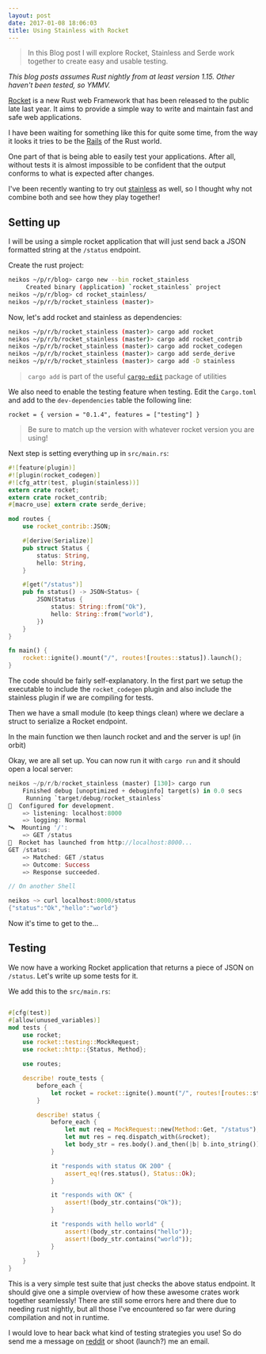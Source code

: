 ```yaml
---
layout: post
date: 2017-01-08 18:06:03
title: Using Stainless with Rocket
---
```


> In this Blog post I will explore Rocket, Stainless and Serde work together to
> create easy and usable testing.

*This blog posts assumes Rust nightly from at least version 1.15. Other haven't
been tested, so YMMV.*

[Rocket](rocket) is a new Rust web Framework that has been released to the
public late last year. It aims to provide a simple way to write and maintain
fast and safe web applications.

I have been waiting for something like this for quite some time, from the way it
looks it tries to be the [Rails](rails) of the Rust world.

One part of that is being able to easily test your applications. After all,
without tests it is almost impossible to be confident that the output conforms
to what is expected after changes.

I've been recently wanting to try out [stainless](stainless) as well, so I
thought why not combine both and see how they play together!

## Setting up

I will be using a simple rocket application that will just send back a JSON
formatted string at the `/status` endpoint.

Create the rust project:

```sh
neikos ~/p/r/blog> cargo new --bin rocket_stainless
     Created binary (application) `rocket_stainless` project
neikos ~/p/r/blog> cd rocket_stainless/
neikos ~/p/r/b/rocket_stainless (master)>
```

Now, let's add rocket and stainless as dependencies:

```sh
neikos ~/p/r/b/rocket_stainless (master)> cargo add rocket
neikos ~/p/r/b/rocket_stainless (master)> cargo add rocket_contrib
neikos ~/p/r/b/rocket_stainless (master)> cargo add rocket_codegen
neikos ~/p/r/b/rocket_stainless (master)> cargo add serde_derive
neikos ~/p/r/b/rocket_stainless (master)> cargo add -D stainless
```
> `cargo add` is part of the useful [`cargo-edit`][ce] package of utilities

We also need to enable the testing feature when testing. Edit the `Cargo.toml`
and add to the `dev-dependencies` table the following line:

```
rocket = { version = "0.1.4", features = ["testing"] }
```

> Be sure to match up the version with whatever rocket version you are using!

Next step is setting everything up in `src/main.rs`:

```rust
#![feature(plugin)]
#![plugin(rocket_codegen)]
#![cfg_attr(test, plugin(stainless))]
extern crate rocket;
extern crate rocket_contrib;
#[macro_use] extern crate serde_derive;

mod routes {
    use rocket_contrib::JSON;

    #[derive(Serialize)]
    pub struct Status {
        status: String,
        hello: String,
    }

    #[get("/status")]
    pub fn status() -> JSON<Status> {
        JSON(Status {
            status: String::from("Ok"),
            hello: String::from("world"),
        })
    }
}

fn main() {
    rocket::ignite().mount("/", routes![routes::status]).launch();
}
```

The code should be fairly self-explanatory. In the first part we setup the
executable to include the `rocket_codegen` plugin and also include the stainless
plugin if we are compiling for tests.

Then we have a small module (to keep things clean) where we declare a struct to
serialize a Rocket endpoint.

In the main function we then launch rocket and and the server is up! (in orbit)


Okay, we are all set up. You can now run it with `cargo run` and it should open
a local server:

```rust
neikos ~/p/r/b/rocket_stainless (master) [130]> cargo run
    Finished debug [unoptimized + debuginfo] target(s) in 0.0 secs
     Running `target/debug/rocket_stainless`
🔧  Configured for development.
    => listening: localhost:8000
    => logging: Normal
🛰  Mounting '/':
    => GET /status
🚀  Rocket has launched from http://localhost:8000...
GET /status:
    => Matched: GET /status
    => Outcome: Success
    => Response succeeded.

// On another Shell

neikos ~> curl localhost:8000/status
{"status":"Ok","hello":"world"}
```

Now it's time to get to the...

## Testing

We now have a working Rocket application that returns a piece of JSON on
`/status`. Let's write up some tests for it.

We add this to the `src/main.rs`:

```rust

#[cfg(test)]
#[allow(unused_variables)]
mod tests {
    use rocket;
    use rocket::testing::MockRequest;
    use rocket::http::{Status, Method};

    use routes;

    describe! route_tests {
        before_each {
            let rocket = rocket::ignite().mount("/", routes![routes::status]);
        }

        describe! status {
            before_each {
                let mut req = MockRequest::new(Method::Get, "/status");
                let mut res = req.dispatch_with(&rocket);
                let body_str = res.body().and_then(|b| b.into_string()).unwrap();
            }

            it "responds with status OK 200" {
                assert_eq!(res.status(), Status::Ok);
            }

            it "responds with OK" {
                assert!(body_str.contains("Ok"));
            }

            it "responds with hello world" {
                assert!(body_str.contains("hello"));
                assert!(body_str.contains("world"));
            }
        }
    }
}
```

This is a very simple test suite that just checks the above status endpoint.
It should give one a simple overview of how these awesome crates work together
seamlessly! There are still some errors here and there due to needing rust
nightly, but all those I've encountered so far were during compilation and not
in runtime.

I would love to hear back what kind of testing strategies you use! So do send me
a message on [reddit](reddit) or shoot (launch?) me an email.


[rocket]: https://rocket.rs
[rails]: http://rubyonrails.org/
[stainless]: https://github.com/reem/stainless
[ce]: https://github.com/killercup/cargo-edit
[reddit]: https://www.reddit.com/message/compose?to=theneikos
